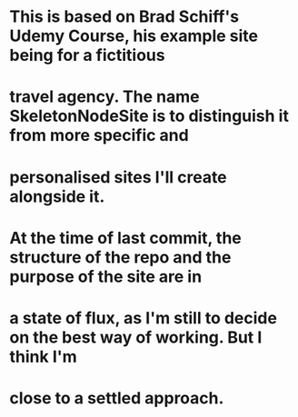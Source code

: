 # This is based on Brad Schiff's Udemy Course, his example site being for a fictitious
# travel agency. The name SkeletonNodeSite is to distinguish it from more specific and
# personalised sites I'll create alongside it.

# At the time of last commit, the structure of the repo and the purpose of the site are in
# a state of flux, as I'm still to decide on the best way of working. But I think I'm
# close to a settled approach.
 